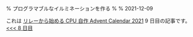 % プログラマブルなイルミネーションを作る
%
% 2021-12-09

これは [リレーから始める CPU 自作 Advent Calendar 2021](https://adventar.org/calendars/7052) 9 日目の記事です。[<<< 8 日目](../Day8_Illumination/i)
